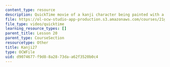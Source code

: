 ```yaml
---
content_type: resource
description: QuickTime movie of a kanji character being painted with a brush.
file: https://ol-ocw-studio-app-production.s3.amazonaws.com/courses/21g-504-japanese-iv-spring-2009/d9074677f9d88a2873daa62f3520b0c4_Kanji27.mov
file_type: video/quicktime
learning_resource_types: []
parent_title: Lesson 20
parent_type: CourseSection
resourcetype: Other
title: Kanji27
type: OCWFile
uid: d9074677-f9d8-8a28-73da-a62f3520b0c4
---
```

